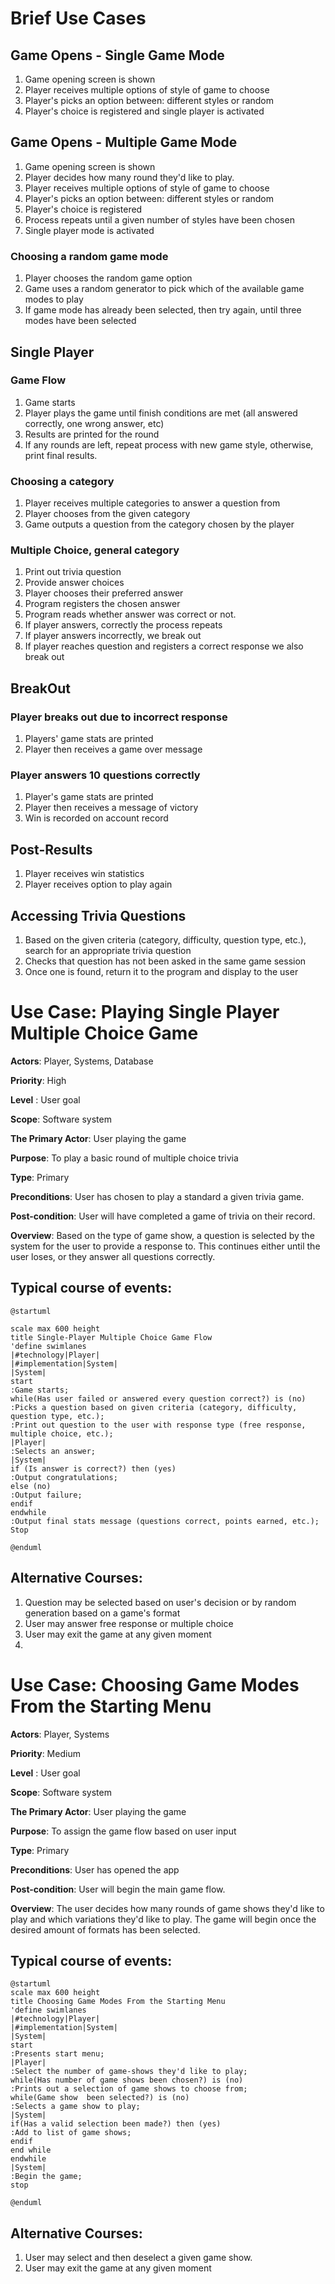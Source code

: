 # Brief Use Cases

## Game Opens - Single Game Mode
1. Game opening screen is shown
2. Player receives multiple options of style of game to choose
3. Player's picks an option between: different styles or random
4. Player's choice is registered and single player is activated

## Game Opens - Multiple Game Mode
1. Game opening screen is shown
2. Player decides how many round they'd like to play.
3. Player receives multiple options of style of game to choose
4. Player's picks an option between: different styles or random
5. Player's choice is registered
6. Process repeats until a given number of styles have been chosen
7. Single player mode is activated

### Choosing a random game mode
1. Player chooses the random game option
2. Game uses a random generator to pick which of the available game modes to play
3. If game mode has already been selected, then try again, until three modes have
been selected


## Single Player

### Game Flow
1. Game starts
2. Player plays the game until finish conditions are met (all answered correctly, one wrong answer, etc)
3. Results are printed for the round
4. If any rounds are left, repeat process with new game style, otherwise, print final results.


### Choosing a category
1. Player receives multiple categories to answer a question from
2. Player chooses from the given category
3. Game outputs a question from the category chosen by the player

### Multiple Choice, general category
1. Print out trivia question
2. Provide answer choices
3. Player chooses their preferred answer
4. Program registers the chosen answer 
5. Program reads whether answer was correct or not.
6. If player answers, correctly the process repeats
7. If player answers incorrectly, we break out
8. If player reaches question and registers a correct response we also break out
## BreakOut
### Player breaks out due to incorrect response
1. Players' game stats are printed
2. Player then receives a game over message

### Player answers 10 questions correctly
1. Player's game stats are printed 
2. Player then receives a message of victory
3. Win is recorded on account record

## Post-Results
1. Player receives win statistics
2. Player receives option to play again

## Accessing Trivia Questions
1. Based on the given criteria (category, difficulty, question type, etc.),
search for an appropriate trivia question
2. Checks that question has not been asked in the same game session
3. Once one is found, return it to the program and display to the user


Use Case: Playing Single Player Multiple Choice Game
=================================
**Actors**: Player, Systems, Database

**Priority**: High

**Level** : User goal

**Scope**: Software system

**The Primary Actor**: User playing the game

**Purpose**: To play a basic round of multiple choice trivia

**Type**: Primary

**Preconditions**: User has chosen to play a standard a given trivia game.

**Post-condition**: User will have completed a game of trivia on their record.

**Overview**: Based on the type of game show, a question is selected by the system for the user to provide a response to.
This continues either until the user loses, or they answer all questions correctly.

## Typical course of events:

```plantuml
@startuml

scale max 600 height
title Single-Player Multiple Choice Game Flow
'define swimlanes
|#technology|Player|
|#implementation|System|
|System|
start
:Game starts;
while(Has user failed or answered every question correct?) is (no)
:Picks a question based on given criteria (category, difficulty, question type, etc.);
:Print out question to the user with response type (free response, multiple choice, etc.);
|Player|
:Selects an answer;
|System|
if (Is answer is correct?) then (yes)
:Output congratulations;
else (no)
:Output failure;
endif
endwhile
:Output final stats message (questions correct, points earned, etc.);
Stop

@enduml

```

Alternative Courses:
-----------
1. Question may be selected based on user's decision or by random generation based on a game's format
2. User may answer free response or multiple choice
3. User may exit the game at any given moment
4. 

Use Case: Choosing Game Modes From the Starting Menu
=================================
**Actors**: Player, Systems

**Priority**: Medium

**Level** : User goal

**Scope**: Software system

**The Primary Actor**: User playing the game

**Purpose**: To assign the game flow based on user input

**Type**: Primary

**Preconditions**: User has opened the app

**Post-condition**: User will begin the main game flow.

**Overview**: The user decides how many rounds of game shows they'd like to play and which variations they'd like to play.
The game will begin once the desired amount of formats has been selected.

Typical course of events:
----------------------
```plantuml
@startuml
scale max 600 height
title Choosing Game Modes From the Starting Menu
'define swimlanes
|#technology|Player|
|#implementation|System|
|System|
start
:Presents start menu;
|Player|
:Select the number of game-shows they'd like to play;
while(Has number of game shows been chosen?) is (no)
:Prints out a selection of game shows to choose from;
while(Game show  been selected?) is (no)
:Selects a game show to play;
|System|
if(Has a valid selection been made?) then (yes)
:Add to list of game shows;
endif
end while
endwhile
|System|
:Begin the game;
stop

@enduml
```

Alternative Courses:
-----------
1. User may select and then deselect a given game show.
2. User may exit the game at any given moment
